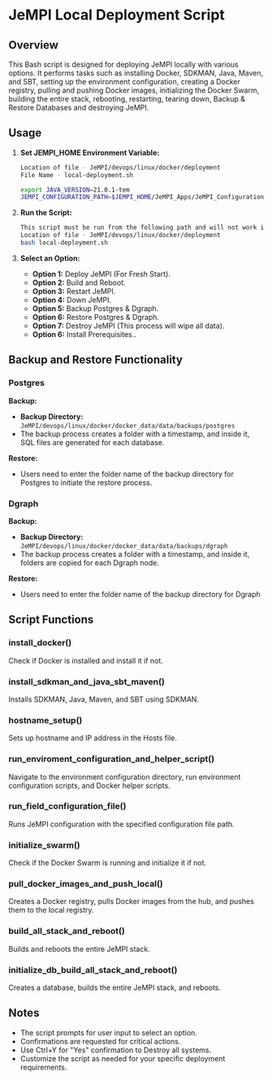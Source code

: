 # JeMPI Local Deployment Script


## Overview


This Bash script is designed for deploying JeMPI locally with various options. It performs tasks such as installing Docker, SDKMAN, Java, Maven, and SBT, setting up the environment configuration, creating a Docker registry, pulling and pushing Docker images, initializing the Docker Swarm, building the entire stack, rebooting, restarting, tearing down, Backup & Restore Databases and destroying JeMPI.


## Usage


1. **Set JEMPI_HOME Environment Variable:**
   ```bash
   Location of file - JeMPI/devops/linux/docker/deployment
   File Name - local-deployment.sh

   export JAVA_VERSION=21.0.1-tem
   JEMPI_CONFIGURATION_PATH=$JEMPI_HOME/JeMPI_Apps/JeMPI_Configuration/reference/config-reference.json

   ```


2. **Run the Script:**
   ```bash
   This script must be run from the following path and will not work if executed from a different location.
   Location of file - JeMPI/devops/linux/docker/deployment
   bash local-deployment.sh
   ```


3. **Select an Option:**
   - **Option 1:** Deploy JeMPI (For Fresh Start).
   - **Option 2:** Build and Reboot.
   - **Option 3:** Restart JeMPI.
   - **Option 4:** Down JeMPI.
   - **Option 5:** Backup Postgres & Dgraph.
   - **Option 6:** Restore Postgres & Dgraph.
   - **Option 7:** Destroy JeMPI (This process will wipe all data).
   - **Option 6:** Install Prerequisites..



## Backup and Restore Functionality

### Postgres

**Backup:**
- **Backup Directory:** `JeMPI/devops/linux/docker/docker_data/data/backups/postgres`
- The backup process creates a folder with a timestamp, and inside it, SQL files are generated for each database.

**Restore:**
- Users need to enter the folder name of the backup directory for Postgres to initiate the restore process.

### Dgraph

**Backup:**
- **Backup Directory:** `JeMPI/devops/linux/docker/docker_data/data/backups/dgraph`
- The backup process creates a folder with a timestamp, and inside it, folders are copied for each Dgraph node.

**Restore:**
- Users need to enter the folder name of the backup directory for Dgraph

## Script Functions


### install_docker()


Check if Docker is installed and install it if not.


### install_sdkman_and_java_sbt_maven()


Installs SDKMAN, Java, Maven, and SBT using SDKMAN.


### hostname_setup()


Sets up hostname and IP address in the Hosts file.


### run_enviroment_configuration_and_helper_script()


Navigate to the environment configuration directory, run environment configuration scripts, and Docker helper scripts.


### run_field_configuration_file()


Runs JeMPI configuration with the specified configuration file path.


### initialize_swarm()


Check if the Docker Swarm is running and initialize it if not.


### pull_docker_images_and_push_local()


Creates a Docker registry, pulls Docker images from the hub, and pushes them to the local registry.


### build_all_stack_and_reboot()


Builds and reboots the entire JeMPI stack.


### initialize_db_build_all_stack_and_reboot()


Creates a database, builds the entire JeMPI stack, and reboots.


## Notes


- The script prompts for user input to select an option.
- Confirmations are requested for critical actions.
- Use Ctrl+Y for "Yes" confirmation to Destroy all systems.
- Customize the script as needed for your specific deployment requirements.
